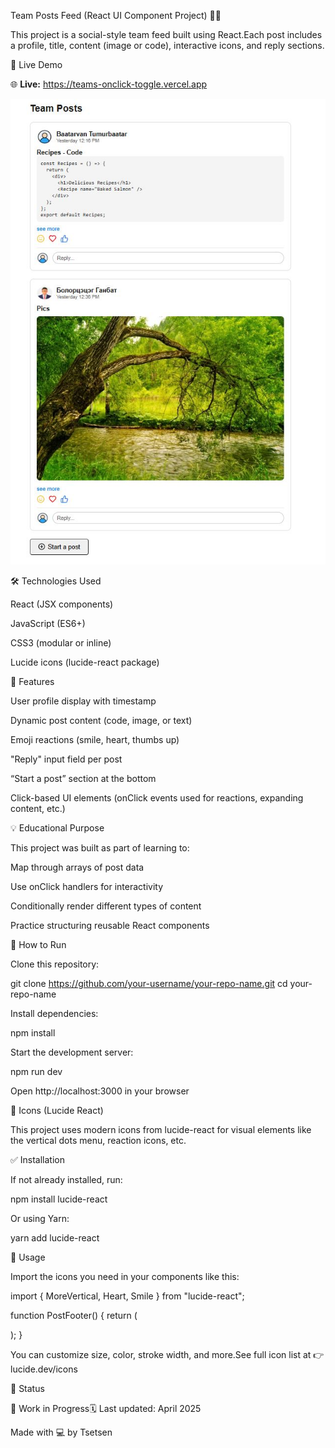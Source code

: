 Team Posts Feed (React UI Component Project) 👥📝

This project is a social-style team feed built using React.Each post includes a profile, title, content (image or code), interactive icons, and reply sections.

🔗 Live Demo

🌐 **Live:** https://teams-onclick-toggle.vercel.app

![Project Preview](./public/preview.JPG)

🛠 Technologies Used

React (JSX components)

JavaScript (ES6+)

CSS3 (modular or inline)

Lucide icons (lucide-react package)

🌟 Features

User profile display with timestamp

Dynamic post content (code, image, or text)

Emoji reactions (smile, heart, thumbs up)

"Reply" input field per post

“Start a post” section at the bottom

Click-based UI elements (onClick events used for reactions, expanding content, etc.)

💡 Educational Purpose

This project was built as part of learning to:

Map through arrays of post data

Use onClick handlers for interactivity

Conditionally render different types of content

Practice structuring reusable React components

🧪 How to Run

Clone this repository:

git clone https://github.com/your-username/your-repo-name.git
cd your-repo-name

Install dependencies:

npm install

Start the development server:

npm run dev

Open http://localhost:3000 in your browser

🔔 Icons (Lucide React)

This project uses modern icons from lucide-react for visual elements like the vertical dots menu, reaction icons, etc.

✅ Installation

If not already installed, run:

npm install lucide-react

Or using Yarn:

yarn add lucide-react

🚀 Usage

Import the icons you need in your components like this:

import { MoreVertical, Heart, Smile } from "lucide-react";

function PostFooter() {
return (

<div>
<MoreVertical size={20} />
<Heart size={20} />
<Smile size={20} />
</div>
);
}

You can customize size, color, stroke width, and more.See full icon list at 👉 lucide.dev/icons

📌 Status

🔧 Work in Progress🗓️ Last updated: April 2025

Made with 💻 by Tsetsen
